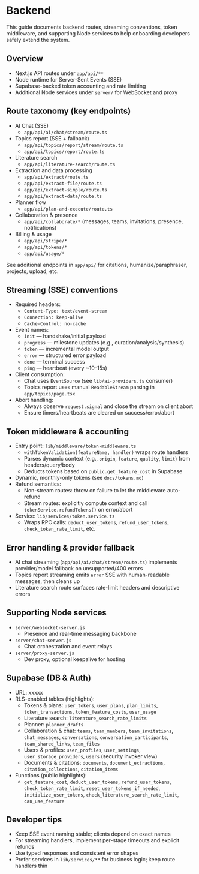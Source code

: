 # Backend

This guide documents backend routes, streaming conventions, token middleware, and supporting Node services to help onboarding developers safely extend the system.

## Overview
- Next.js API routes under `app/api/**`
- Node runtime for Server-Sent Events (SSE)
- Supabase-backed token accounting and rate limiting
- Additional Node services under `server/` for WebSocket and proxy

## Route taxonomy (key endpoints)
- AI Chat (SSE)
  - `app/api/ai/chat/stream/route.ts`
- Topics report (SSE + fallback)
  - `app/api/topics/report/stream/route.ts`
  - `app/api/topics/report/route.ts`
- Literature search
  - `app/api/literature-search/route.ts`
- Extraction and data processing
  - `app/api/extract/route.ts`
  - `app/api/extract-file/route.ts`
  - `app/api/extract-simple/route.ts`
  - `app/api/extract-data/route.ts`
- Planner flow
  - `app/api/plan-and-execute/route.ts`
- Collaboration & presence
  - `app/api/collaborate/*` (messages, teams, invitations, presence, notifications)
- Billing & usage
  - `app/api/stripe/*`
  - `app/api/tokens/*`
  - `app/api/usage/*`

See additional endpoints in `app/api/` for citations, humanize/paraphraser, projects, upload, etc.

## Streaming (SSE) conventions
- Required headers:
  - `Content-Type: text/event-stream`
  - `Connection: keep-alive`
  - `Cache-Control: no-cache`
- Event names:
  - `init` — handshake/initial payload
  - `progress` — milestone updates (e.g., curation/analysis/synthesis)
  - `token` — incremental model output
  - `error` — structured error payload
  - `done` — terminal success
  - `ping` — heartbeat (every ~10–15s)
- Client consumption:
  - Chat uses `EventSource` (see `lib/ai-providers.ts` consumer)
  - Topics report uses manual `ReadableStream` parsing in `app/topics/page.tsx`
- Abort handling:
  - Always observe `request.signal` and close the stream on client abort
  - Ensure timers/heartbeats are cleared on success/error/abort

## Token middleware & accounting
- Entry point: `lib/middleware/token-middleware.ts`
  - `withTokenValidation(featureName, handler)` wraps route handlers
  - Parses dynamic context (e.g., `origin`, `feature`, `quality`, `limit`) from headers/query/body
  - Deducts tokens based on `public.get_feature_cost` in Supabase
- Dynamic, monthly-only tokens (see `docs/tokens.md`)
- Refund semantics:
  - Non-stream routes: throw on failure to let the middleware auto-refund
  - Stream routes: explicitly compute context and call `tokenService.refundTokens()` on error/abort
- Service: `lib/services/token.service.ts`
  - Wraps RPC calls: `deduct_user_tokens`, `refund_user_tokens`, `check_token_rate_limit`, etc.

## Error handling & provider fallback
- AI chat streaming (`app/api/ai/chat/stream/route.ts`) implements provider/model fallback on unsupported/400 errors
- Topics report streaming emits `error` SSE with human-readable messages, then cleans up
- Literature search route surfaces rate-limit headers and descriptive errors

## Supporting Node services
- `server/websocket-server.js`
  - Presence and real-time messaging backbone
- `server/chat-server.js`
  - Chat orchestration and event relays
- `server/proxy-server.js`
  - Dev proxy, optional keepalive for hosting

## Supabase (DB & Auth)
- URL: xxxxx
- RLS-enabled tables (highlights):
  - Tokens & plans: `user_tokens`, `user_plans`, `plan_limits`, `token_transactions`, `token_feature_costs`, `user_usage`
  - Literature search: `literature_search_rate_limits`
  - Planner: `planner_drafts`
  - Collaboration & chat: `teams`, `team_members`, `team_invitations`, `chat_messages`, `conversations`, `conversation_participants`, `team_shared_links`, `team_files`
  - Users & profiles: `user_profiles`, `user_settings`, `user_storage_providers`, `users` (security invoker view)
  - Documents & citations: `documents`, `document_extractions`, `citation_collections`, `citation_items`
- Functions (public highlights):
  - `get_feature_cost`, `deduct_user_tokens`, `refund_user_tokens`, `check_token_rate_limit`, `reset_user_tokens_if_needed`, `initialize_user_tokens`, `check_literature_search_rate_limit`, `can_use_feature`

## Developer tips
- Keep SSE event naming stable; clients depend on exact names
- For streaming handlers, implement per-stage timeouts and explicit refunds
- Use typed responses and consistent error shapes
- Prefer services in `lib/services/**` for business logic; keep route handlers thin
